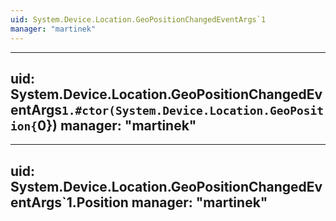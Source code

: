 ```yaml
---
uid: System.Device.Location.GeoPositionChangedEventArgs`1
manager: "martinek"
---
```


---
uid: System.Device.Location.GeoPositionChangedEventArgs`1.#ctor(System.Device.Location.GeoPosition{`0})
manager: "martinek"
---

---
uid: System.Device.Location.GeoPositionChangedEventArgs`1.Position
manager: "martinek"
---
